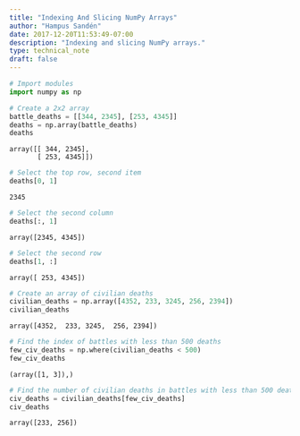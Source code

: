 ```yaml
---
title: "Indexing And Slicing NumPy Arrays"
author: "Hampus Sandén"
date: 2017-12-20T11:53:49-07:00
description: "Indexing and slicing NumPy arrays."
type: technical_note
draft: false
---
```


```python
# Import modules
import numpy as np
```


```python
# Create a 2x2 array
battle_deaths = [[344, 2345], [253, 4345]]
deaths = np.array(battle_deaths)
deaths
```




    array([[ 344, 2345],
           [ 253, 4345]])




```python
# Select the top row, second item
deaths[0, 1]
```




    2345




```python
# Select the second column
deaths[:, 1]
```




    array([2345, 4345])




```python
# Select the second row
deaths[1, :]
```




    array([ 253, 4345])




```python
# Create an array of civilian deaths
civilian_deaths = np.array([4352, 233, 3245, 256, 2394])
civilian_deaths
```




    array([4352,  233, 3245,  256, 2394])




```python
# Find the index of battles with less than 500 deaths
few_civ_deaths = np.where(civilian_deaths < 500)
few_civ_deaths
```




    (array([1, 3]),)




```python
# Find the number of civilian deaths in battles with less than 500 deaths
civ_deaths = civilian_deaths[few_civ_deaths]
civ_deaths
```




    array([233, 256])


